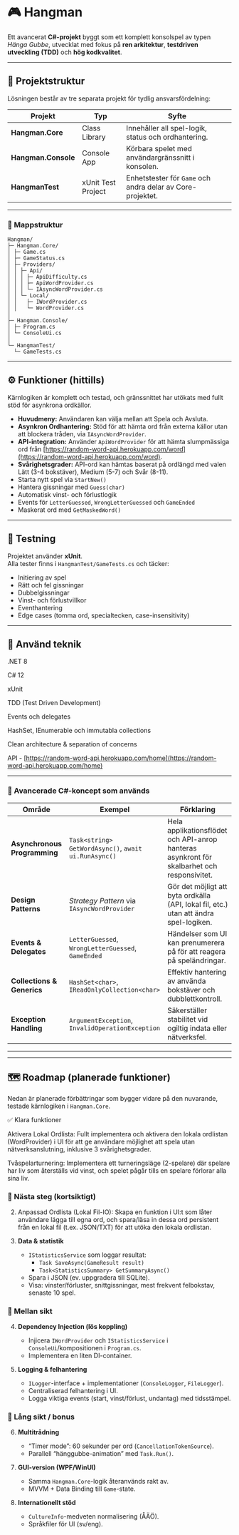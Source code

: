 ﻿# 🎮 Hangman

Ett avancerat **C#-projekt** byggt som ett komplett konsolspel av typen *Hänga Gubbe*, utvecklat med fokus på **ren arkitektur**, **testdriven utveckling (TDD)** och **hög kodkvalitet**.

---

## 📁 Projektstruktur

Lösningen består av tre separata projekt för tydlig ansvarsfördelning:

| Projekt | Typ | Syfte |
|----------|------|--------|
| **Hangman.Core** | Class Library | Innehåller all spel-logik, status och ordhantering. |
| **Hangman.Console** | Console App | Körbara spelet med användargränssnitt i konsolen. |
| **HangmanTest** | xUnit Test Project | Enhetstester för `Game` och andra delar av Core-projektet. |

---

### 🧱 Mappstruktur
```
Hangman/
├─ Hangman.Core/
│ ├─ Game.cs
│ ├─ GameStatus.cs
│ ├─ Providers/
│ │ ├─ Api/
│ │ │ ├─ ApiDifficulty.cs
│ │ │ ├─ ApiWordProvider.cs
│ │ │ └─ IAsyncWordProvider.cs
│ │ └─ Local/
│ │   ├─ IWordProvider.cs
│ │   └─ WordProvider.cs
│
├─ Hangman.Console/
│ ├─ Program.cs
│ └─ ConsoleUi.cs
│
└─ HangmanTest/
  └─ GameTests.cs
```
---

## ⚙️ Funktioner (hittills)

Kärnlogiken är komplett och testad, och gränssnittet har utökats med fullt stöd för asynkrona ordkällor.

- **Huvudmeny:** Användaren kan välja mellan att Spela och Avsluta.
- **Asynkron Ordhantering:** Stöd för att hämta ord från externa källor utan att blockera tråden, via `IAsyncWordProvider`.
- **API-integration:** Använder `ApiWordProvider` för att hämta slumpmässiga ord från [https://random-word-api.herokuapp.com/word](https://random-word-api.herokuapp.com/word).
- **Svårighetsgrader:** API-ord kan hämtas baserat på ordlängd med valen Lätt (3-4 bokstäver), Medium (5-7) och Svår (8-11).
- Starta nytt spel via `StartNew()`
- Hantera gissningar med `Guess(char)`
- Automatisk vinst- och förlustlogik
- Events för `LetterGuessed`, `WrongLetterGuessed` och `GameEnded`
- Maskerat ord med `GetMaskedWord()`

---

## 🧪 Testning

Projektet använder **xUnit**.  
Alla tester finns i `HangmanTest/GameTests.cs` och täcker:
- Initiering av spel
- Rätt och fel gissningar
- Dubbelgissningar
- Vinst- och förlustvillkor
- Eventhantering
- Edge cases (tomma ord, specialtecken, case-insensitivity)

---

## 🧠 Använd teknik

.NET 8

C# 12

xUnit

TDD (Test Driven Development)

Events och delegates

HashSet, IEnumerable och immutabla collections

Clean architecture & separation of concerns

API - [https://random-word-api.herokuapp.com/home](https://random-word-api.herokuapp.com/home)

---

### 🧩 Avancerade C#-koncept som används

| Område | Exempel | Förklaring |
|---------|----------|------------|
| **Asynchronous Programming** | `Task<string> GetWordAsync()`, `await ui.RunAsync()` | Hela applikationsflödet och API-anrop hanteras asynkront för skalbarhet och responsivitet. |
| **Design Patterns** | *Strategy Pattern* via `IAsyncWordProvider` | Gör det möjligt att byta ordkälla (API, lokal fil, etc.) utan att ändra spel-logiken. |
| **Events & Delegates** | `LetterGuessed`, `WrongLetterGuessed`, `GameEnded` | Händelser som UI kan prenumerera på för att reagera på speländringar. |
| **Collections & Generics** | `HashSet<char>`, `IReadOnlyCollection<char>` | Effektiv hantering av använda bokstäver och dubblettkontroll. |
| **Exception Handling** | `ArgumentException`, `InvalidOperationException` | Säkerställer stabilitet vid ogiltig indata eller nätverksfel. |

---
---

## 🗺️ Roadmap (planerade funktioner)

Nedan är planerade förbättringar som bygger vidare på den nuvarande, testade kärnlogiken i `Hangman.Core`.

✅ Klara funktioner

Aktivera Lokal Ordlista: Fullt implementera och aktivera den lokala ordlistan (WordProvider) i UI för att ge användare möjlighet att spela utan nätverksanslutning, inklusive 3 svårighetsgrader.

Tvåspelarturnering: Implementera ett turneringsläge (2-spelare) där spelare har liv som återställs vid vinst, och spelet pågår tills en spelare förlorar alla sina liv.

### 🔹 Nästa steg (kortsiktigt)

2) Anpassad Ordlista (Lokal Fil-IO): Skapa en funktion i UI:t som låter användare lägga till egna ord, och spara/läsa in dessa ord persistent från en lokal fil (t.ex. JSON/TXT) för att utöka den lokala ordlistan.

3) **Data & statistik**
   - `IStatisticsService` som loggar resultat:
     - `Task SaveAsync(GameResult result)`
     - `Task<StatisticsSummary> GetSummaryAsync()`
   - Spara i JSON (ev. uppgradera till SQLite).
   - Visa: vinster/förluster, snittgissningar, mest frekvent felbokstav, senaste 10 spel.

### 🔹 Mellan sikt

4) **Dependency Injection (lös koppling)**
   - Injicera `IWordProvider` och `IStatisticsService` i `ConsoleUi`/kompositionen i `Program.cs`.
   - Implementera en liten DI-container.

5) **Logging & felhantering**
   - `ILogger`-interface + implementationer (`ConsoleLogger`, `FileLogger`).
   - Centraliserad felhantering i UI.
   - Logga viktiga events (start, vinst/förlust, undantag) med tidsstämpel.

### 🔹 Lång sikt / bonus

6) **Multitrådning**
   - “Timer mode”: 60 sekunder per ord (`CancellationTokenSource`).
   - Parallell “hänggubbe-animation” med `Task.Run()`.

7) **GUI-version (WPF/WinUI)**
   - Samma `Hangman.Core`-logik återanvänds rakt av.
   - MVVM + Data Binding till `Game`-state.

8) **Internationellt stöd**
   - `CultureInfo`-medveten normalisering (ÅÄÖ).
   - Språkfiler för UI (sv/eng).
